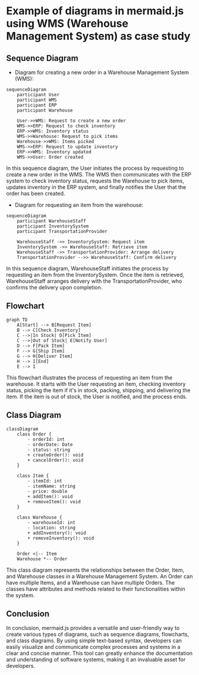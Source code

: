 # Example of diagrams in mermaid.js using WMS (Warehouse Management System) as case study

## Sequence Diagram

- Diagram for creating a new order in a Warehouse Management System (WMS):

```mermaid
sequenceDiagram
    participant User
    participant WMS
    participant ERP
    participant Warehouse

    User->>WMS: Request to create a new order
    WMS->>ERP: Request to check inventory
    ERP->>WMS: Inventory status
    WMS->>Warehouse: Request to pick items
    Warehouse->>WMS: Items picked
    WMS->>ERP: Request to update inventory
    ERP->>WMS: Inventory updated
    WMS->>User: Order created
```

In this sequence diagram, the User initiates the process by requesting to create a new order in the WMS. The WMS then communicates with the ERP system to check inventory status, requests the Warehouse to pick items, updates inventory in the ERP system, and finally notifies the User that the order has been created.

- Diagram for requesting an item from the warehouse:

```mermaid
sequenceDiagram
    participant WarehouseStaff
    participant InventorySystem
    participant TransportationProvider

    WarehouseStaff ->> InventorySystem: Request item
    InventorySystem ->> WarehouseStaff: Retrieve item
    WarehouseStaff ->> TransportationProvider: Arrange delivery
    TransportationProvider -->> WarehouseStaff: Confirm delivery
```

In this sequence diagram, WarehouseStaff initiates the process by requesting an item from the InventorySystem. Once the item is retrieved, WarehouseStaff arranges delivery with the TransportationProvider, who confirms the delivery upon completion.

## Flowchart

```mermaid
graph TD
    A[Start] --> B[Request Item]
    B --> C[Check Inventory]
    C -->|In Stock| D[Pick Item]
    C -->|Out of Stock| E[Notify User]
    D --> F[Pack Item]
    F --> G[Ship Item]
    G --> H[Deliver Item]
    H --> I[End]
    E --> I
```

This flowchart illustrates the process of requesting an item from the warehouse. It starts with the User requesting an item, checking inventory status, picking the item if it's in stock, packing, shipping, and delivering the item. If the item is out of stock, the User is notified, and the process ends.

## Class Diagram

```mermaid
classDiagram
    class Order {
        - orderId: int
        - orderDate: Date
        - status: string
        + createOrder(): void
        + cancelOrder(): void
    }

    class Item {
        - itemId: int
        - itemName: string
        - price: double
        + addItem(): void
        + removeItem(): void
    }

    class Warehouse {
        - warehouseId: int
        - location: string
        + addInventory(): void
        + removeInventory(): void
    }

    Order <|-- Item
    Warehouse *-- Order
```

This class diagram represents the relationships between the Order, Item, and Warehouse classes in a Warehouse Management System. An Order can have multiple Items, and a Warehouse can have multiple Orders. The classes have attributes and methods related to their functionalities within the system.

## Conclusion

In conclusion, mermaid.js provides a versatile and user-friendly way to create various types of diagrams, such as sequence diagrams, flowcharts, and class diagrams. By using simple text-based syntax, developers can easily visualize and communicate complex processes and systems in a clear and concise manner. This tool can greatly enhance the documentation and understanding of software systems, making it an invaluable asset for developers.
